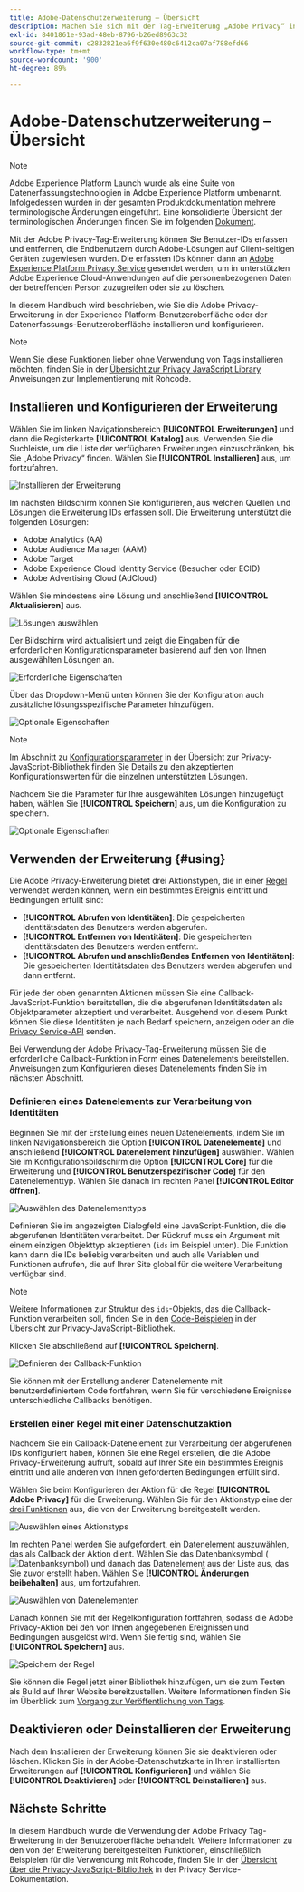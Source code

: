 ```yaml
---
title: Adobe-Datenschutzerweiterung – Übersicht
description: Machen Sie sich mit der Tag-Erweiterung „Adobe Privacy“ in Adobe Experience Platform vertraut.
exl-id: 8401861e-93ad-48eb-8796-b26ed8963c32
source-git-commit: c2832821ea6f9f630e480c6412ca07af788efd66
workflow-type: tm+mt
source-wordcount: '900'
ht-degree: 89%

---
```


# Adobe-Datenschutzerweiterung – Übersicht

>[!NOTE]
>
>Adobe Experience Platform Launch wurde als eine Suite von Datenerfassungstechnologien in Adobe Experience Platform umbenannt. Infolgedessen wurden in der gesamten Produktdokumentation mehrere terminologische Änderungen eingeführt. Eine konsolidierte Übersicht der terminologischen Änderungen finden Sie im folgenden [Dokument](../../../term-updates.md).

Mit der Adobe Privacy-Tag-Erweiterung können Sie Benutzer-IDs erfassen und entfernen, die Endbenutzern durch Adobe-Lösungen auf Client-seitigen Geräten zugewiesen wurden. Die erfassten IDs können dann an [Adobe Experience Platform Privacy Service](../../../../privacy-service/home.md) gesendet werden, um in unterstützten Adobe Experience Cloud-Anwendungen auf die personenbezogenen Daten der betreffenden Person zuzugreifen oder sie zu löschen.

In diesem Handbuch wird beschrieben, wie Sie die Adobe Privacy-Erweiterung in der Experience Platform-Benutzeroberfläche oder der Datenerfassungs-Benutzeroberfläche installieren und konfigurieren.

>[!NOTE]
>
>Wenn Sie diese Funktionen lieber ohne Verwendung von Tags installieren möchten, finden Sie in der [Übersicht zur Privacy JavaScript Library](../../../../privacy-service/js-library.md) Anweisungen zur Implementierung mit Rohcode.

## Installieren und Konfigurieren der Erweiterung

Wählen Sie im linken Navigationsbereich **[!UICONTROL Erweiterungen]** und dann die Registerkarte **[!UICONTROL Katalog]** aus. Verwenden Sie die Suchleiste, um die Liste der verfügbaren Erweiterungen einzuschränken, bis Sie „Adobe Privacy“ finden. Wählen Sie **[!UICONTROL Installieren]** aus, um fortzufahren.

![Installieren der Erweiterung](../../../images/extensions/client/privacy/install.png)

Im nächsten Bildschirm können Sie konfigurieren, aus welchen Quellen und Lösungen die Erweiterung IDs erfassen soll. Die Erweiterung unterstützt die folgenden Lösungen:

* Adobe Analytics (AA)
* Adobe Audience Manager (AAM)
* Adobe Target
* Adobe Experience Cloud Identity Service (Besucher oder ECID)
* Adobe Advertising Cloud (AdCloud)

Wählen Sie mindestens eine Lösung und anschließend **[!UICONTROL Aktualisieren]** aus.

![Lösungen auswählen](../../../images/extensions/client/privacy/select-solutions.png)

Der Bildschirm wird aktualisiert und zeigt die Eingaben für die erforderlichen Konfigurationsparameter basierend auf den von Ihnen ausgewählten Lösungen an.

![Erforderliche Eigenschaften](../../../images/extensions/client/privacy/required-properties.png)

Über das Dropdown-Menü unten können Sie der Konfiguration auch zusätzliche lösungsspezifische Parameter hinzufügen.

![Optionale Eigenschaften](../../../images/extensions/client/privacy/optional-properties.png)

>[!NOTE]
>
>Im Abschnitt zu [Konfigurationsparameter](../../../../privacy-service/js-library.md#config-params) in der Übersicht zur Privacy-JavaScript-Bibliothek finden Sie Details zu den akzeptierten Konfigurationswerten für die einzelnen unterstützten Lösungen.

Nachdem Sie die Parameter für Ihre ausgewählten Lösungen hinzugefügt haben, wählen Sie **[!UICONTROL Speichern]** aus, um die Konfiguration zu speichern.

![Optionale Eigenschaften](../../../images/extensions/client/privacy/save-config.png)

## Verwenden der Erweiterung {#using}

Die Adobe Privacy-Erweiterung bietet drei Aktionstypen, die in einer [Regel](../../../ui/managing-resources/rules.md) verwendet werden können, wenn ein bestimmtes Ereignis eintritt und Bedingungen erfüllt sind:

* **[!UICONTROL Abrufen von Identitäten]**: Die gespeicherten Identitätsdaten des Benutzers werden abgerufen.
* **[!UICONTROL Entfernen von Identitäten]**: Die gespeicherten Identitätsdaten des Benutzers werden entfernt.
* **[!UICONTROL Abrufen und anschließendes Entfernen von Identitäten]**: Die gespeicherten Identitätsdaten des Benutzers werden abgerufen und dann entfernt.

Für jede der oben genannten Aktionen müssen Sie eine Callback-JavaScript-Funktion bereitstellen, die die abgerufenen Identitätsdaten als Objektparameter akzeptiert und verarbeitet. Ausgehend von diesem Punkt können Sie diese Identitäten je nach Bedarf speichern, anzeigen oder an die [Privacy Service-API](../../../../privacy-service/api/overview.md) senden.

Bei Verwendung der Adobe Privacy-Tag-Erweiterung müssen Sie die erforderliche Callback-Funktion in Form eines Datenelements bereitstellen. Anweisungen zum Konfigurieren dieses Datenelements finden Sie im nächsten Abschnitt.

### Definieren eines Datenelements zur Verarbeitung von Identitäten

Beginnen Sie mit der Erstellung eines neuen Datenelements, indem Sie im linken Navigationsbereich die Option **[!UICONTROL Datenelemente]** und anschließend **[!UICONTROL Datenelement hinzufügen]** auswählen. Wählen Sie im Konfigurationsbildschirm die Option **[!UICONTROL Core]** für die Erweiterung und **[!UICONTROL Benutzerspezifischer Code]** für den Datenelementtyp. Wählen Sie danach im rechten Panel **[!UICONTROL Editor öffnen]**.

![Auswählen des Datenelementtyps](../../../images/extensions/client/privacy/data-element-type.png)

Definieren Sie im angezeigten Dialogfeld eine JavaScript-Funktion, die die abgerufenen Identitäten verarbeitet. Der Rückruf muss ein Argument mit einem einzigen Objekttyp akzeptieren (`ids` im Beispiel unten). Die Funktion kann dann die IDs beliebig verarbeiten und auch alle Variablen und Funktionen aufrufen, die auf Ihrer Site global für die weitere Verarbeitung verfügbar sind.

>[!NOTE]
>
>Weitere Informationen zur Struktur des `ids`-Objekts, das die Callback-Funktion verarbeiten soll, finden Sie in den [Code-Beispielen](../../../../privacy-service/js-library.md#samples) in der Übersicht zur Privacy-JavaScript-Bibliothek.

Klicken Sie abschließend auf **[!UICONTROL Speichern]**.

![Definieren der Callback-Funktion](../../../images/extensions/client/privacy/define-custom-code.png)

Sie können mit der Erstellung anderer Datenelemente mit benutzerdefiniertem Code fortfahren, wenn Sie für verschiedene Ereignisse unterschiedliche Callbacks benötigen.

### Erstellen einer Regel mit einer Datenschutzaktion

Nachdem Sie ein Callback-Datenelement zur Verarbeitung der abgerufenen IDs konfiguriert haben, können Sie eine Regel erstellen, die die Adobe Privacy-Erweiterung aufruft, sobald auf Ihrer Site ein bestimmtes Ereignis eintritt und alle anderen von Ihnen geforderten Bedingungen erfüllt sind.

Wählen Sie beim Konfigurieren der Aktion für die Regel **[!UICONTROL Adobe Privacy]** für die Erweiterung. Wählen Sie für den Aktionstyp eine der [drei Funktionen](#using) aus, die von der Erweiterung bereitgestellt werden.

![Auswählen eines Aktionstyps](../../../images/extensions/client/privacy/action-type.png)

Im rechten Panel werden Sie aufgefordert, ein Datenelement auszuwählen, das als Callback der Aktion dient. Wählen Sie das Datenbanksymbol (![Datenbanksymbol](/help/images/icons/database.png)) und danach das Datenelement aus der Liste aus, das Sie zuvor erstellt haben. Wählen Sie **[!UICONTROL Änderungen beibehalten]** aus, um fortzufahren.

![Auswählen von Datenelementen](../../../images/extensions/client/privacy/add-data-element.png)

Danach können Sie mit der Regelkonfiguration fortfahren, sodass die Adobe Privacy-Aktion bei den von Ihnen angegebenen Ereignissen und Bedingungen ausgelöst wird. Wenn Sie fertig sind, wählen Sie **[!UICONTROL Speichern]** aus.

![Speichern der Regel](../../../images/extensions/client/privacy/save-rule.png)

Sie können die Regel jetzt einer Bibliothek hinzufügen, um sie zum Testen als Build auf Ihrer Website bereitzustellen. Weitere Informationen finden Sie im Überblick zum [Vorgang zur Veröffentlichung von Tags](../../../ui/publishing/overview.md).

## Deaktivieren oder Deinstallieren der Erweiterung

Nach dem Installieren der Erweiterung können Sie sie deaktivieren oder löschen. Klicken Sie in der Adobe-Datenschutzkarte in Ihren installierten Erweiterungen auf **[!UICONTROL Konfigurieren]** und wählen Sie **[!UICONTROL Deaktivieren]** oder **[!UICONTROL Deinstallieren]** aus.

## Nächste Schritte

In diesem Handbuch wurde die Verwendung der Adobe Privacy Tag-Erweiterung in der Benutzeroberfläche behandelt. Weitere Informationen zu den von der Erweiterung bereitgestellten Funktionen, einschließlich Beispielen für die Verwendung mit Rohcode, finden Sie in der [Übersicht über die Privacy-JavaScript-Bibliothek](../../../../privacy-service/js-library.md) in der Privacy Service-Dokumentation.
